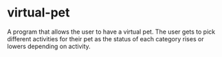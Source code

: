 # virtual-pet
A program that allows the user to have a virtual pet. The user gets to pick different activities for their pet as the status of each category rises or lowers depending on activity.
